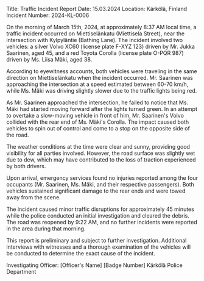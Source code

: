  Title: Traffic Incident Report
Date: 15.03.2024
Location: Kärkölä, Finland
Incident Number: 2024-KL-0006

On the morning of March 15th, 2024, at approximately 8:37 AM local time, a traffic incident occurred on Miettiselänkatu (Miettisela Street), near the intersection with Kylpyläntie (Bathing Lane). The incident involved two vehicles: a silver Volvo XC60 (license plate F-XYZ 123) driven by Mr. Jukka Saarinen, aged 45, and a red Toyota Corolla (license plate O-PQR 987) driven by Ms. Liisa Mäki, aged 38.

According to eyewitness accounts, both vehicles were traveling in the same direction on Miettiselänkatu when the incident occurred. Mr. Saarinen was approaching the intersection at a speed estimated between 60-70 km/h, while Ms. Mäki was driving slightly slower due to the traffic lights being red.

As Mr. Saarinen approached the intersection, he failed to notice that Ms. Mäki had started moving forward after the lights turned green. In an attempt to overtake a slow-moving vehicle in front of him, Mr. Saarinen's Volvo collided with the rear end of Ms. Mäki's Corolla. The impact caused both vehicles to spin out of control and come to a stop on the opposite side of the road.

The weather conditions at the time were clear and sunny, providing good visibility for all parties involved. However, the road surface was slightly wet due to dew, which may have contributed to the loss of traction experienced by both drivers.

Upon arrival, emergency services found no injuries reported among the four occupants (Mr. Saarinen, Ms. Mäki, and their respective passengers). Both vehicles sustained significant damage to the rear ends and were towed away from the scene.

The incident caused minor traffic disruptions for approximately 45 minutes while the police conducted an initial investigation and cleared the debris. The road was reopened by 9:22 AM, and no further incidents were reported in the area during that morning.

This report is preliminary and subject to further investigation. Additional interviews with witnesses and a thorough examination of the vehicles will be conducted to determine the exact cause of the incident.

Investigating Officer:
[Officer's Name]
[Badge Number]
Kärkölä Police Department